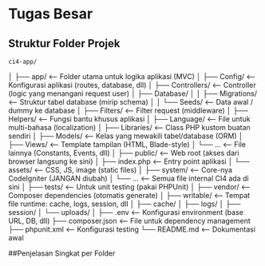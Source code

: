 # Tugas Besar

## Struktur Folder Projek

    ci4-app/

│
├── app/ <-- Folder utama untuk logika aplikasi (MVC)
│ ├── Config/ <-- Konfigurasi aplikasi (routes, database, dll)
│ ├── Controllers/ <-- Controller (logic yang menangani request user)
│ ├── Database/
│ │ ├── Migrations/ <-- Struktur tabel database (mirip schema)
│ │ └── Seeds/ <-- Data awal / dummy ke database
│ ├── Filters/ <-- Filter request (middleware)
│ ├── Helpers/ <-- Fungsi bantu khusus aplikasi
│ ├── Language/ <-- File untuk multi-bahasa (localization)
│ ├── Libraries/ <-- Class PHP kustom buatan sendiri
│ ├── Models/ <-- Kelas yang mewakili tabel/database (ORM)
│ ├── Views/ <-- Template tampilan (HTML, Blade-style)
│ └── ... <-- File lainnya (Constants, Events, dll)
│
├── public/ <-- Web root (akses dari browser langsung ke sini)
│ ├── index.php <-- Entry point aplikasi
│ └── assets/ <-- CSS, JS, image (static files)
│
├── system/ <-- Core-nya CodeIgniter (JANGAN diubah)
│ └── ... <-- Semua file internal CI4 ada di sini
│
├── tests/ <-- Untuk unit testing (pakai PHPUnit)
│
├── vendor/ <-- Composer dependencies (otomatis generate)
│
├── writable/ <-- Tempat file runtime: cache, logs, session, dll
│ ├── cache/
│ ├── logs/
│ ├── session/
│ └── uploads/
│
├── .env <-- Konfigurasi environment (base URL, DB, dll)
├── composer.json <-- File untuk dependency management
├── phpunit.xml <-- Konfigurasi testing
└── README.md <-- Dokumentasi awal

##Penjelasan Singkat per Folder
